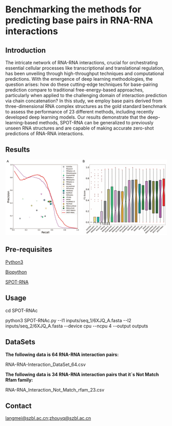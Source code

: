 #  Benchmarking the methods for predicting base pairs in RNA-RNA interactions

## Introduction

The intricate network of RNA-RNA interactions, crucial for orchestrating essential cellular processes like transcriptional and translational regulation, has been unveiling through high-throughput techniques and computational predictions. With the emergence of deep learning methodologies, the question arises: how do these cutting-edge techniques for base-pairing prediction compare to traditional free-energy-based approaches, particularly when applied to the challenging domain of interaction prediction via chain concatenation? In this study, we employ base pairs derived from three-dimensional RNA complex structures as the gold standard benchmark to assess the performance of 23 different methods, including recently developed deep learning models. Our results demonstrate that the deep-learning-based methods, SPOT-RNA can be generalized to previously unseen RNA structures and are capable of making accurate zero-shot predictions of RNA-RNA interactions.

## Results

![image text](https://github.com/meilanglang/RNA-RNA-Interaction/blob/master/analysis/Fig1.png  "SPOT-RNAc Performance Comparison")

## Pre-requisites

 [Python3](https://docs.python-guide.org/starting/install3/linux/)

[Biopython](https://biopython.org/wiki/Download)

[SPOT-RNA](https://github.com/jaswindersingh2/SPOT-RNA)

## Usage

cd SPOT-RNAc

python3  SPOT-RNAc.py --I1 inputs/seq_1/6XJQ_A.fasta --I2 inputs/seq_2/6XJQ_A.fasta --device cpu --ncpu 4  --output outputs

## DataSets

**The following data is 64 RNA-RNA interaction pairs:**

RNA-RNA-Interaction_DataSet_64.csv 

**The following data is 34 RNA-RNA interaction pairs that it`s Not Match Rfam family:**

RNA-RNA_Interaction_Not_Match_rfam_23.csv 

## Contact

langmei@szbl.ac.cn;zhouyq@szbl.ac.cn











